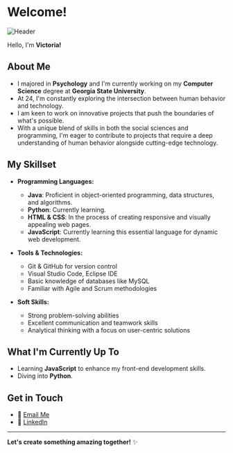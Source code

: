 # Welcome!

![Header](https://i.pinimg.com/originals/e5/bd/3a/e5bd3a2f2cf2f6f4dad0f531b92564be.gif)

Hello, I'm **Victoria!**

## About Me

- I majored in **Psychology** and I'm currently working on my **Computer Science** degree at **Georgia State University**.
- At 24, I'm constantly exploring the intersection between human behavior and technology.
- I am keen to work on innovative projects that push the boundaries of what's possible.
- With a unique blend of skills in both the social sciences and programming, I'm eager to contribute to projects that require a deep understanding of human behavior alongside cutting-edge technology.

## My Skillset

- **Programming Languages:**
  - **Java**: Proficient in object-oriented programming, data structures, and algorithms.
  - **Python**: Currently learning.
  - **HTML & CSS**: In the process of creating responsive and visually appealing web pages.
  - **JavaScript**: Currently learning this essential language for dynamic web development.

- **Tools & Technologies:**
  - Git & GitHub for version control
  - Visual Studio Code, Eclipse IDE
  - Basic knowledge of databases like MySQL
  - Familiar with Agile and Scrum methodologies

- **Soft Skills:**
  - Strong problem-solving abilities
  - Excellent communication and teamwork skills
  - Analytical thinking with a focus on user-centric solutions

## What I'm Currently Up To

- Learning **JavaScript** to enhance my front-end development skills.
- Diving into **Python**.

## Get in Touch

- 📧 [Email Me](mailto:vrobles3@student.gsu.edu)
- 💼 [LinkedIn](https://www.linkedin.com/in/victoriarobles3/)

---

**Let's create something amazing together!** ✨

